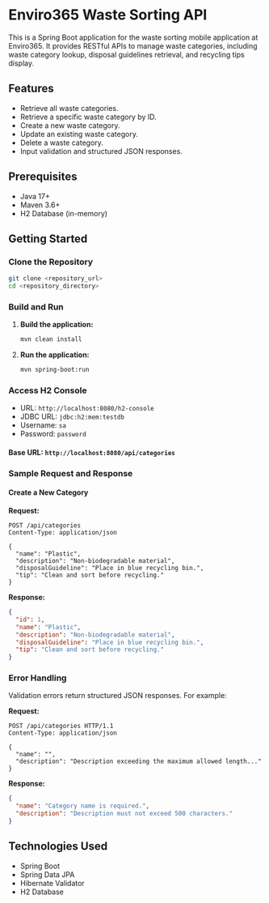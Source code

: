 # Enviro365 Waste Sorting API

This is a Spring Boot application for the waste sorting mobile application at Enviro365. It provides RESTful APIs to manage waste categories, including waste category lookup, disposal guidelines retrieval, and recycling tips display.

## Features
- Retrieve all waste categories.
- Retrieve a specific waste category by ID.
- Create a new waste category.
- Update an existing waste category.
- Delete a waste category.
- Input validation and structured JSON responses.

## Prerequisites
- Java 17+
- Maven 3.6+
- H2 Database (in-memory)

## Getting Started

### Clone the Repository
```bash
git clone <repository_url>
cd <repository_directory>
```

### Build and Run
1. **Build the application:**
   ```bash
   mvn clean install
   ```
2. **Run the application:**
   ```bash
   mvn spring-boot:run
   ```

### Access H2 Console
- URL: `http://localhost:8080/h2-console`
- JDBC URL: `jdbc:h2:mem:testdb`
- Username: `sa`
- Password: `password`

#### Base URL: `http://localhost:8080/api/categories`

### Sample Request and Response

#### Create a New Category
**Request:**
```http
POST /api/categories
Content-Type: application/json

{
  "name": "Plastic",
  "description": "Non-biodegradable material",
  "disposalGuideline": "Place in blue recycling bin.",
  "tip": "Clean and sort before recycling."
}
```

**Response:**
```json
{
  "id": 1,
  "name": "Plastic",
  "description": "Non-biodegradable material",
  "disposalGuideline": "Place in blue recycling bin.",
  "tip": "Clean and sort before recycling."
}
```

### Error Handling
Validation errors return structured JSON responses. For example:

**Request:**
```http
POST /api/categories HTTP/1.1
Content-Type: application/json

{
  "name": "",
  "description": "Description exceeding the maximum allowed length..."
}
```

**Response:**
```json
{
  "name": "Category name is required.",
  "description": "Description must not exceed 500 characters."
}
```

## Technologies Used
- Spring Boot
- Spring Data JPA
- Hibernate Validator
- H2 Database
